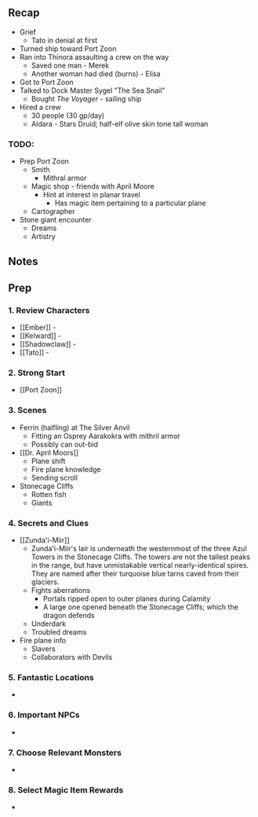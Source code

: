 
## Recap

* Grief
	* Tato in denial at first
* Turned ship toward Port Zoon
* Ran into Thinora assaulting a crew on the way
	* Saved one man - Merek
	* Another woman had died (burns) - Elisa
* Got to Port Zoon
* Talked to Dock Master Sygel "The Sea Snail"
	* Bought *The Voyager* - sailing ship
* Hired a crew
	* 30 people (30 gp/day)
	* Aldara - Stars Druid; half-elf olive skin tone tall woman
### TODO:
* Prep Port Zoon
	* Smith
		* Mithral armor
	* Magic shop - friends with April Moore
		* Hint at interest in planar travel
			* Has magic item pertaining to a particular plane
	* Cartographer
* Stone giant encounter
	* Dreams
	* Artistry
## Notes
## Prep
### 1. Review Characters

* [[Ember]] - 
* [[Kelward]] -
* [[Shadowclaw]] - 
* [[Tato]] - 

### 2. Strong Start

* [[Port Zoon]]

### 3. Scenes

* Ferrin (halfling) at The Silver Anvil
	* Fitting an Osprey Aarakokra with mithril armor
	* Possibly can out-bid
* [[Dr. April Moors]]
	* Plane shift
	* Fire plane knowledge
	* Sending scroll
* Stonecage Cliffs
	* Rotten fish
	* Giants
### 4. Secrets and Clues

* [[Zunda'i-Miir]]
	* Zunda'i-Miir's lair is underneath the westernmost of the three Azul Towers in the Stonecage Cliffs. The towers are not the tallest peaks in the range, but have unmistakable vertical nearly-identical spires. They are named after their turquoise blue tarns caved from their glaciers.
	* Fights aberrations
		* Portals ripped open to outer planes during Calamity
		* A large one opened beneath the Stonecage Cliffs; which the dragon defends
	* Underdark
	* Troubled dreams
* Fire plane info
	* Slavers
	* Collaborators with Devils

### 5. Fantastic Locations

* 

### 6. Important NPCs

* 

### 7. Choose Relevant Monsters

* 

### 8. Select Magic Item Rewards

* 
